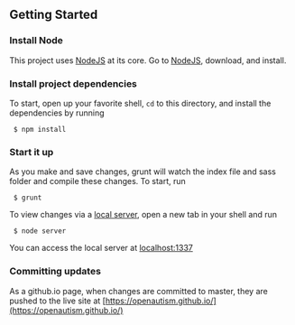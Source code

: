 ## Getting Started

### Install Node

This project uses [NodeJS](https://nodejs.org/en/) at its core. Go to [NodeJS](https://nodejs.org/en/), download, and install.

### Install project dependencies

To start, open up your favorite shell, `cd` to this directory, and install the dependencies by running

```
 $ npm install
```

### Start it up

As you make and save changes, grunt will watch the index file and sass folder and compile these changes. To start, run

```
 $ grunt
```

To view changes via a [local server](localhost:1337), open a new tab in your shell and run

```
 $ node server
```

You can access the local server at [localhost:1337](localhost:1337)

### Committing updates

As a github.io page, when changes are committed to master, they are pushed to the live site at [https://openautism.github.io/](https://openautism.github.io/)
